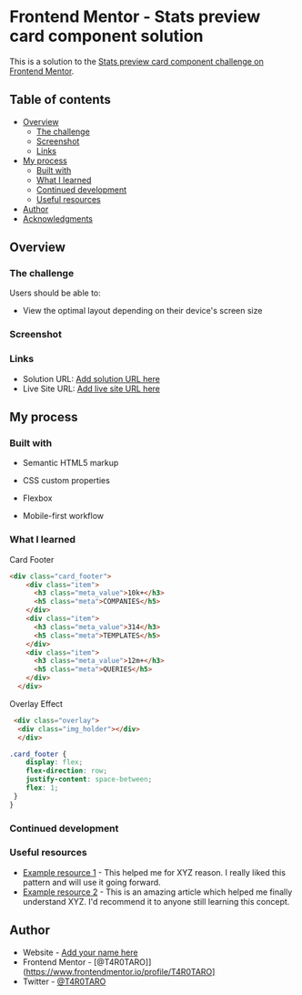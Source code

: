 # Frontend Mentor - Stats preview card component solution

This is a solution to the [Stats preview card component challenge on Frontend Mentor](https://www.frontendmentor.io/challenges/stats-preview-card-component-8JqbgoU62).  

## Table of contents

- [Overview](#overview)
  - [The challenge](#the-challenge)
  - [Screenshot](#screenshot)
  - [Links](#links)
- [My process](#my-process)
  - [Built with](#built-with)
  - [What I learned](#what-i-learned)
  - [Continued development](#continued-development)
  - [Useful resources](#useful-resources)
- [Author](#author)
- [Acknowledgments](#acknowledgments)

## Overview

### The challenge

Users should be able to:

- View the optimal layout depending on their device's screen size

### Screenshot



### Links

- Solution URL: [Add solution URL here](https://your-solution-url.com)
- Live Site URL: [Add live site URL here](https://your-live-site-url.com)

## My process



### Built with

- Semantic HTML5 markup

- CSS custom properties

- Flexbox

- Mobile-first workflow

  

### What I learned

Card Footer

````html
<div class="card_footer">
    <div class="item">
      <h3 class="meta_value">10k+</h3>
      <h5 class="meta">COMPANIES</h5>
    </div>
    <div class="item">
      <h3 class="meta_value">314</h3>
      <h5 class="meta">TEMPLATES</h5>
    </div>
    <div class="item">
      <h3 class="meta_value">12m+</h3>
      <h5 class="meta">QUERIES</h5>
    </div>
  </div>
````

Overlay Effect

````html
 <div class="overlay">
  <div class="img_holder"></div>
  </div>
````



````css
.card_footer {
    display: flex;
    flex-direction: row;
    justify-content: space-between;
    flex: 1;
 }
}
````



### Continued development



### Useful resources

- [Example resource 1](https://www.example.com) - This helped me for XYZ reason. I really liked this pattern and will use it going forward.
- [Example resource 2](https://www.example.com) - This is an amazing article which helped me finally understand XYZ. I'd recommend it to anyone still learning this concept.



## Author

- Website - [Add your name here](https://www.your-site.com)
- Frontend Mentor - [@T4R0TARO]](https://www.frontendmentor.io/profile/T4R0TARO]
- Twitter - [@T4R0TARO](https://www.twitter.com/T4R0TARO])




